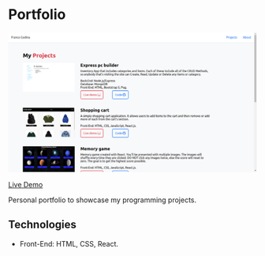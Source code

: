 # Portfolio

![Projects section](/src/images/projects.png)

[Live Demo](https://francogodina.github.io/personal-portfolio/)

Personal portfolio to showcase my programming projects.

## Technologies
* Front-End: HTML, CSS, React.
